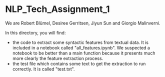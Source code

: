 # NLP_Tech_Assignment_1

We are Robert Blümel, Desiree Gerritsen, Jiyun Sun and Giorgio Malinverni.

In this directory, you will find:
- the code to extract some syntactic features from textual data. It is included in a notebook called "all_features.ipynb". We suspected a notebook to be better than a main function because it presents much more clearly the feature extraction process.
- the test file which contains some text to get the extraction to run correctly. It is called "test.txt".
